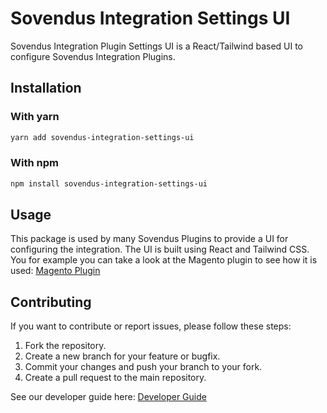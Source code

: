 # Sovendus Integration Settings UI

Sovendus Integration Plugin Settings UI is a React/Tailwind based UI to configure Sovendus Integration Plugins.

## Installation

### With yarn

```bash
yarn add sovendus-integration-settings-ui
```

### With npm

```bash
npm install sovendus-integration-settings-ui
```

## Usage

This package is used by many Sovendus Plugins to provide a UI for configuring the integration. The UI is built using React and Tailwind CSS.
You for example you can take a look at the Magento plugin to see how it is used: [Magento Plugin](https://github.com/Sovendus-GmbH/Sovendus-Magento-Voucher-Network-and-Checkout-Benefits-Plugin/blob/main/SovendusApp/view/adminhtml/web/js/frontend_react_loader.ts)

## Contributing

If you want to contribute or report issues, please follow these steps:

1. Fork the repository.
2. Create a new branch for your feature or bugfix.
3. Commit your changes and push your branch to your fork.
4. Create a pull request to the main repository.

See our developer guide here: [Developer Guide](../readme-dev.md)
